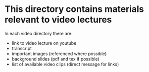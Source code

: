 # This directory contains materials relevant to video lectures

In each video directory there are:

- link to video lecture on youtube
- transcript
- important images (referenced where possible)
- background slides (pdf and tex if possible)
- list of available video clips (direct message for links)
